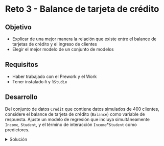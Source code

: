 # Reto 3 - Balance de tarjeta de crédito

## Objetivo

* Explicar de una mejor manera la relación que existe entre el balance de tarjetas de crédito y el ingreso de clientes
* Elegir el mejor modelo de un conjunto de modelos

## Requisitos

* Haber trabajado con el Prework y el Work
* Tener instalado `R` y `RStudio`

## Desarrollo

Del conjunto de datos `Credit` que contiene datos simulados de 400 clientes, considere el balance de tarjeta de crédito (`Balance`) como variable de respuesta. Ajuste un modelo de regresión que incluya simultáneamente `Income`, `Student`, y el término de interacción `Income`*`Student` como predictores.

<details><summary>Solución</summary>
<p>
Comenzamos estableciendo nuestro directorio de trabajo, que depende del usuario. 

```R
setwd("C:\\Users\\User\\Documents\\FDS\\2022-01-BEDU\\Books\\S3")
```
  
Cargamos los paquetes que necesitaremos en nuestra solución

```R
library(ggplot2)
library(ISLR2)
```

Accedemos a la documentación del conjunto de datos `Credit`

```R
?Credit
```
  
Extraemos las columnas de nuestro conjunto de datos con la función `attach`

```R
attach(Credit)
```
  
Observamos las primeras y últimas filas de nuestro conjunto de datos

```R  
head(Credit)
tail(Credit)
```
  
Realizamos el gráfico de dispersión del balance promedio de la tarjeta de crédito (`Balance`), contra el ingreso (`Income`).

```R  
ggplot(Credit, 
       aes(x = Income, y = Balance, colour = Student)) + 
  geom_point() + 
  theme_grey() +
  labs(x = "Ingreso",
       y = "Balance",
       title = "Balance de tarjeta de crédito")
```
  
Ahora ajustamos un modelo al cual llamaremos en esta ocasión completo, que es un modelo de rectas de regresión no relacionadas. Recordemos que la forma general de este modelo es

Y = beta0 + beta1*x + beta2*d +  beta3*d*x + e 

donde d es una variable dummy con valores 0 o 1

Y = beta0 + beta1*x + e cuando d = 0

Y = beta0 + beta2 + (beta1+beta3)*x + e cuando d = 1

```R  
mfull <- lm(Balance ~ Income + Student + Student:Income)
```
         
Obtenemos un resumen de nuestro modelo ajustado con la función `summary`

```R         
summary(mfull)
```
         
Ahora ajustamos un modelo reducido, el cual es simplemente el modelo de regresión lineal simple con variable de respuesta `Balance` y variable predictora `Income`

```R         
mreduced <- lm(Balance ~ Income)
```
  
Obtenemos también un resumen de este modelo

```R  
summary(mreduced)
```
  
Finalmente llevamos a cabo un contraste de hipótesis con la función `anova`. Recordemos que aquí, la hipótesis nula es que el modelo reducido es más adecuado contra la hipótesis alternativa de que el modelo completo es mejor.

```R  
anova(mreduced,mfull)
```
  
```R
detach(Credit)
```
  
</p>
</details>

